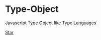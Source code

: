 # Type-Object
Javascript Type Object like Type Languages

<!-- Place this tag where you want the button to render. -->
<!-- Place this tag where you want the button to render. -->
<a class="github-button" href="https://github.com/karcan/typed-object" data-color-scheme="no-preference: dark; light: dark; dark: dark;" data-size="large" data-show-count="true" aria-label="Star karcan/typed-object on GitHub">Star</a>
